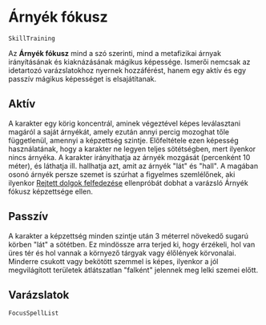 # Árnyék fókusz

`SkillTraining`

Az **Árnyék fókusz** mind a szó szerinti, mind a metafizikai árnyak irányításának és kiaknázásának mágikus képessége. Ismerői nemcsak az idetartozó varázslatokhoz nyernek hozzáférést, hanem egy aktív és egy passzív mágikus képességet is elsajátítanak.

## Aktív

A karakter egy körig koncentrál, aminek végeztével képes leválasztani magáról a saját árnyékát, amely ezután annyi percig mozoghat tőle függetlenül, amennyi a képzettség szintje. Előfeltétele ezen képesség használatának, hogy a karakter ne legyen teljes sötétségben, mert ilyenkor nincs árnyéka. A karakter irányíthatja az árnyék mozgását (percenként 10 méter), és láthatja ill. hallhatja azt, amit az árnyék "lát" és "hall". A magában osonó árnyék persze szemet is szúrhat a figyelmes szemlélőnek, aki ilyenkor [Rejtett dolgok felfedezése](skill:spot_hidden) ellenpróbát dobhat a varázsló Árnyék fókusz képzettsége ellen.

## Passzív

A karakter a képzettség minden szintje után 3 méterrel növekedő sugarú körben "lát" a sötétben. Ez mindössze arra terjed ki, hogy érzékeli, hol van üres tér és hol vannak a környező tárgyak vagy élőlények körvonalai. Minderre csukott vagy bekötött szemmel is képes, ilyenkor a jól megvilágított területek átlátszatlan "falként" jelennek meg lelki szemei előtt.

## Varázslatok

`FocusSpellList`